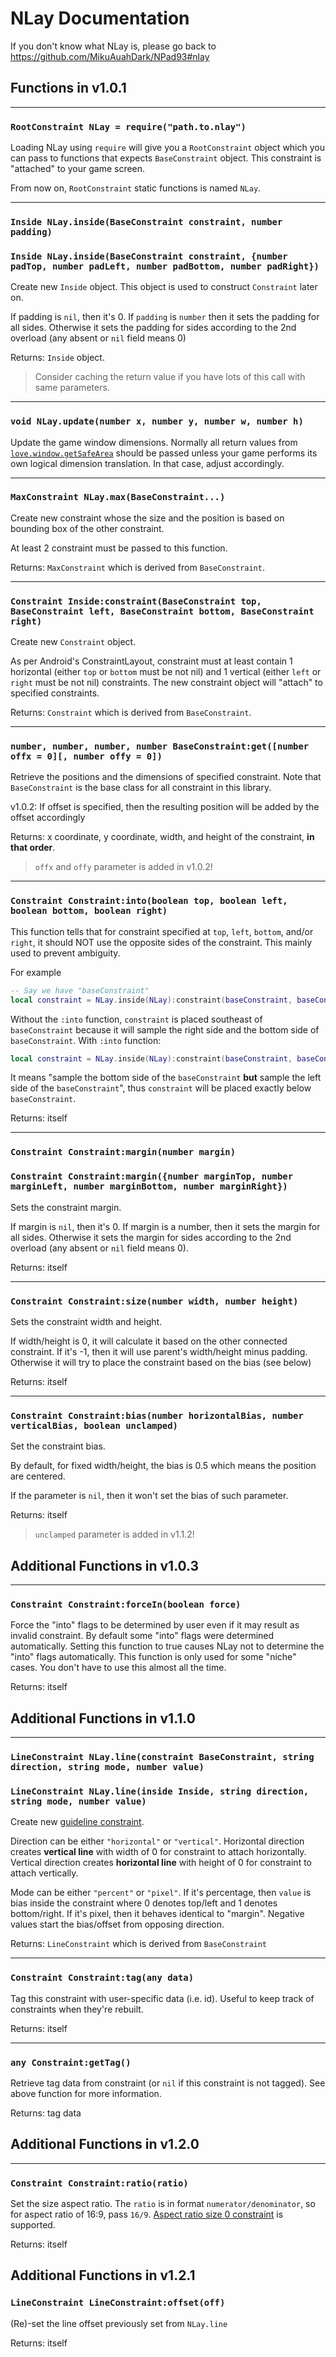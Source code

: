NLay Documentation
=====

If you don't know what NLay is, please go back to https://github.com/MikuAuahDark/NPad93#nlay

Functions in v1.0.1
-----

************************************************

### `RootConstraint NLay = require("path.to.nlay")`

Loading NLay using `require` will give you a `RootConstraint` object which you can pass to functions that expects
`BaseConstraint` object. This constraint is "attached" to your game screen.

From now on, `RootConstraint` static functions is named `NLay`.

************************************************

### `Inside NLay.inside(BaseConstraint constraint, number padding)`

### `Inside NLay.inside(BaseConstraint constraint, {number padTop, number padLeft, number padBottom, number padRight})`

Create new `Inside` object. This object is used to construct `Constraint` later on.

If padding is `nil`, then it's 0. If `padding` is `number` then it sets the padding for all sides. Otherwise it sets the padding
for sides according to the 2nd overload (any absent or `nil` field means 0)

Returns: `Inside` object.

> Consider caching the return value if you have lots of this call with same parameters.

************************************************

### `void NLay.update(number x, number y, number w, number h)`

Update the game window dimensions. Normally all return values from [`love.window.getSafeArea`](https://love2d.org/wiki/love.window.getSafeArea) should
be passed unless your game performs its own logical dimension translation. In that case, adjust accordingly.

************************************************

### `MaxConstraint NLay.max(BaseConstraint...)`

Create new constraint whose the size and the position is based on bounding box of the other constraint.

At least 2 constraint must be passed to this function.

Returns: `MaxConstraint` which is derived from `BaseConstraint`.

************************************************

### `Constraint Inside:constraint(BaseConstraint top, BaseConstraint left, BaseConstraint bottom, BaseConstraint right)`

Create new `Constraint` object.

As per Android's ConstraintLayout, constraint must at least contain 1 horizontal (either `top` or `bottom` must be not nil) and 1 vertical (either `left`
or `right` must be not nil) constraints. The new constraint object will "attach" to specified constraints.

Returns: `Constraint` which is derived from `BaseConstraint`.

************************************************

### `number, number, number, number BaseConstraint:get([number offx = 0][, number offy = 0])`

Retrieve the positions and the dimensions of specified constraint. Note that `BaseConstraint` is the base class for all constraint in this library.

v1.0.2: If offset is specified, then the resulting position will be added by the offset accordingly

Returns: x coordinate, y coordinate, width, and height of the constraint, **in that order**.

> `offx` and `offy` parameter is added in v1.0.2!

************************************************

### `Constraint Constraint:into(boolean top, boolean left, boolean bottom, boolean right)`

This function tells that for constraint specified at `top`, `left`, `bottom`, and/or `right`, it should NOT use the opposite sides of the constraint.
This mainly used to prevent ambiguity.

For example

```lua
-- Say we have "baseConstraint"
local constraint = NLay.inside(NLay):constraint(baseConstraint, baseConstraint)
```

Without the `:into` function, `constraint` is placed southeast of `baseConstraint` because it will sample the right side and the bottom side
of `baseConstraint`. With `:into` function:

```lua
local constraint = NLay.inside(NLay):constraint(baseConstraint, baseConstraint):into(false, true)
```

It means "sample the bottom side of the `baseConstraint` **but** sample the left side of the `baseConstraint`", thus `constraint` will be placed exactly
below `baseConstraint`.

Returns: itself

************************************************

### `Constraint Constraint:margin(number margin)`

### `Constraint Constraint:margin({number marginTop, number marginLeft, number marginBottom, number marginRight})`

Sets the constraint margin.

If margin is `nil`, then it's 0. If margin is a number, then it sets the margin for all sides. Otherwise it sets the margin
for sides according to the 2nd overload (any absent or `nil` field means 0).

Returns: itself

************************************************

### `Constraint Constraint:size(number width, number height)`

Sets the constraint width and height.

If width/height is 0, it will calculate it based on the other connected constraint. If it's -1, then it will use parent's width/height minus padding.
Otherwise it will try to place the constraint based on the bias (see below)

Returns: itself

************************************************

### `Constraint Constraint:bias(number horizontalBias, number verticalBias, boolean unclamped)`

Set the constraint bias.

By default, for fixed width/height, the bias is 0.5 which means the position are centered.

If the parameter is `nil`, then it won't set the bias of such parameter.

Returns: itself

> `unclamped` parameter is added in v1.1.2!

Additional Functions in v1.0.3
-----

************************************************

### `Constraint Constraint:forceIn(boolean force)`

Force the "into" flags to be determined by user even if it may result as invalid constraint. By default some
"into" flags were determined automatically. Setting this function to true causes NLay not to determine
the "into" flags automatically. This function is only used for some "niche" cases. You don't have to use this
almost all the time.

Returns: itself

Additional Functions in v1.1.0
-----

************************************************

### `LineConstraint NLay.line(constraint BaseConstraint, string direction, string mode, number value)`

### `LineConstraint NLay.line(inside Inside, string direction, string mode, number value)`

Create new [guideline constraint](https://developer.android.com/training/constraint-layout#constrain-to-a-guideline).

Direction can be either `"horizontal"` or `"vertical"`. Horizontal direction creates **vertical line** with width of 0 for
constraint to attach horizontally. Vertical direction creates **horizontal line** with height of 0 for constraint to attach
vertically.

Mode can be either `"percent"` or `"pixel"`. If it's percentage, then `value` is bias inside the constraint where 0 denotes top/left
and 1 denotes bottom/right. If it's pixel, then it behaves identical to "margin". Negative values start the bias/offset from opposing
direction.

Returns: `LineConstraint` which is derived from `BaseConstraint`

************************************************

### `Constraint Constraint:tag(any data)`

Tag this constraint with user-specific data (i.e. id). Useful to keep track of constraints when they're rebuilt.

Returns: itself

************************************************

### `any Constraint:getTag()`

Retrieve tag data from constraint (or `nil` if this constraint is not tagged). See above function for more information.

Returns: tag data

Additional Functions in v1.2.0
-----

************************************************

### `Constraint Constraint:ratio(ratio)`

Set the size aspect ratio. The `ratio` is in format `numerator/denominator`, so for aspect ratio of 16:9, pass `16/9`.
[Aspect ratio size 0 constraint](https://developer.android.com/training/constraint-layout#ratio) is supported.

Returns: itself

Additional Functions in v1.2.1
-----

### `LineConstraint LineConstraint:offset(off)`

(Re)-set the line offset previously set from `NLay.line`

Returns: itself
